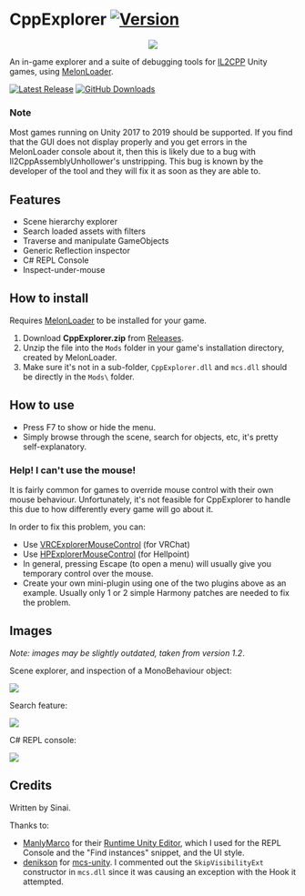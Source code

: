 # CppExplorer [![Version](https://img.shields.io/badge/MelonLoader-0.2.6-green.svg)]()

<p align="center">
<img align="center" src="https://i.imgur.com/1ZoZemW.png">
</p>

An in-game explorer and a suite of debugging tools for [IL2CPP](https://docs.unity3d.com/Manual/IL2CPP.html) Unity games, using [MelonLoader](https://github.com/HerpDerpinstine/MelonLoader). 

[![Latest Release](https://img.shields.io/github/release/sinai-dev/CppExplorer.svg)](../../releases/latest) [![GitHub Downloads](https://img.shields.io/github/downloads/sinai-dev/CppExplorer/total.svg)]()

### Note
Most games running on Unity 2017 to 2019 should be supported. If you find that the GUI does not display properly and you get errors in the MelonLoader console about it, then this is likely due to a bug with Il2CppAssemblyUnhollower's unstripping. This bug is known by the developer of the tool and they will fix it as soon as they are able to.

## Features
* Scene hierarchy explorer
* Search loaded assets with filters
* Traverse and manipulate GameObjects
* Generic Reflection inspector
* C# REPL Console
* Inspect-under-mouse

## How to install

Requires [MelonLoader](https://github.com/HerpDerpinstine/MelonLoader) to be installed for your game.

1. Download <b>CppExplorer.zip</b> from [Releases](https://github.com/sinaioutlander/CppExplorer/releases).
2. Unzip the file into the `Mods` folder in your game's installation directory, created by MelonLoader.
3. Make sure it's not in a sub-folder, `CppExplorer.dll` and `mcs.dll` should be directly in the `Mods\` folder.

## How to use

* Press F7 to show or hide the menu.
* Simply browse through the scene, search for objects, etc, it's pretty self-explanatory.

### Help! I can't use the mouse!

It is fairly common for games to override mouse control with their own mouse behaviour. Unfortunately, it's not feasible for CppExplorer to handle this due to how differently every game will go about it.

In order to fix this problem, you can:
* Use [VRCExplorerMouseControl](https://github.com/sinaioutlander/VRCExplorerMouseControl) (for VRChat)
* Use [HPExplorerMouseControl](https://github.com/sinaioutlander/Hellpoint-Mods/tree/master/HPExplorerMouseControl/HPExplorerMouseControl) (for Hellpoint)
* In general, pressing Escape (to open a menu) will usually give you temporary control over the mouse.
* Create your own mini-plugin using one of the two plugins above as an example. Usually only 1 or 2 simple Harmony patches are needed to fix the problem.

## Images

<i>Note: images may be slightly outdated, taken from version 1.2</i>.

Scene explorer, and inspection of a MonoBehaviour object:

[![](https://i.imgur.com/Yxizwcz.png)](https://i.imgur.com/Yxizwcz.png)

Search feature:

[![](https://i.imgur.com/F9ZfMvz.png)](https://i.imgur.com/F9ZfMvz.png)


C# REPL console:

[![](https://i.imgur.com/14Dbtf8.png)](https://i.imgur.com/14Dbtf8.png)

## Credits

Written by Sinai.

Thanks to:
* [ManlyMarco](https://github.com/ManlyMarco) for their [Runtime Unity Editor](https://github.com/ManlyMarco/RuntimeUnityEditor), which I used for the REPL Console and the "Find instances" snippet, and the UI style.
* [denikson](https://github.com/denikson) for [mcs-unity](https://github.com/denikson/mcs-unity). I commented out the `SkipVisibilityExt` constructor in `mcs.dll` since it was causing an exception with the Hook it attempted.
